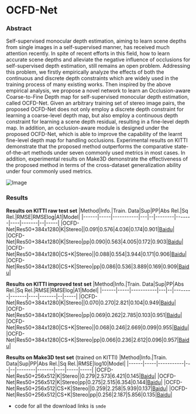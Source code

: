 # OCFD-Net
### Abstract
Self-supervised monocular depth estimation, aiming to learn scene depths from single images in a self-supervised manner, has received much attention recently. In spite of recent efforts in this field, how to learn accurate scene depths and alleviate the negative influence of occlusions for self-supervised depth estimation, still remains an open problem. Addressing this problem, we firstly empirically analyze the effects of both the continuous and discrete depth constraints which are widely used in the training process of many existing works. Then inspired by the above empirical analysis, we propose a novel network to learn an Occlusion-aware Coarse-to-Fine Depth map for self-supervised monocular depth estimation, called OCFD-Net. Given an arbitrary training set of stereo image pairs, the proposed OCFD-Net does not only employ a discrete depth constraint for learning a coarse-level depth map, but also employ a continuous depth constraint for learning a scene depth residual, resulting in a fine-level depth map. In addition, an occlusion-aware module is designed under the proposed OCFD-Net, which is able to improve the capability of the learnt fine-level depth map for handling occlusions. Experimental results on KITTI demonstrate that the proposed method outperforms the comparative state-of-the-art methods under seven commonly used metrics in most cases. In addition, experimental results on Make3D demonstrate the effectiveness of the proposed method in terms of the cross-dataset generalization ability under four commonly used metrics.

![Image](https://github.com/ZM-Zhou/SMDE-Pytorch/tree/main/options/OCFD-Net/OCFD-Arc.jpg)
### Results
**Results on KITTI raw test set**
|Method|Info.|Train. Data|Sup|PP|Abs Rel.|Sq Rel.|RMSE|RMSElog|A1|Model|
|------|-----|-----------|---|--|--------|-------|----|-------|--|-----|
|OCFD-Net|Res50+384x1280|K|Stereo||0.091|0.576|4.036|0.174|0.901|[Baidu](https://pan.baidu.com/s/1Dep8U4mFnk6czcVqq_qZkA)|
|OCFD-Net|Res50+384x1280|K|Stereo|pp|0.090|0.563|4.005|0.172|0.903|[Baidu](https://pan.baidu.com/s/1Dep8U4mFnk6czcVqq_qZkA)|
|OCFD-Net|Res50+384x1280|CS+K|Stereo||0.088|0.554|3.944|0.171|0.906|[Baidu](https://pan.baidu.com/s/1m76zppemVS1PnNnlgyYPCQ)|
|OCFD-Net|Res50+384x1280|CS+K|Stereo|pp|0.086|0.536|3.889|0.169|0.909|[Baidu](https://pan.baidu.com/s/1m76zppemVS1PnNnlgyYPCQ)|


**Results on KITTI improved test set**
|Method|Info.|Train. Data|Sup|PP|Abs Rel.|Sq Rel.|RMSE|RMSElog|A1|Model|
|------|-----|-----------|---|--|--------|-------|----|-------|--|-----|
|OCFD-Net|Res50+384x1280|K|Stereo||0.070|0.270|2.821|0.104|0.949|[Baidu]()|
|OCFD-Net|Res50+384x1280|K|Stereo|pp|0.069|0.262|2.785|0.103|0.951|[Baidu]()|
|OCFD-Net|Res50+384x1280|CS+K|Stereo||0.068|0.246|2.669|0.099|0.955|[Baidu](https://pan.baidu.com/s/1m76zppemVS1PnNnlgyYPCQ)|
|OCFD-Net|Res50+384x1280|CS+K|Stereo|pp|0.066|0.236|2.612|0.096|0.957|[Baidu](https://pan.baidu.com/s/1m76zppemVS1PnNnlgyYPCQ)|


**Results on Make3D test set** (trained on KITTI)
|Method|Info.|Train. Data|Sup|PP|Abs Rel.|Sq Rel.|RMSE|log10|Model|
|------|-----|-----------|---|--|--------|-------|----|-----|-----|
|OCFD-Net|Res50+256x512|K|Stereo||0.279|2.573|6.421|0.145|[Baidu]()|
|OCFD-Net|Res50+256x512|K|Stereo|pp|0.275|2.515|6.354|0.144|[Baidu]()|
|OCFD-Net|Res50+256x512|CS+K|Stereo||0.259|2.258|5.939|0.137|[Baidu](https://pan.baidu.com/s/1m76zppemVS1PnNnlgyYPCQ)|
|OCFD-Net|Res50+256x512|CS+K|Stereo|pp|0.256|2.187|5.856|0.135|[Baidu](https://pan.baidu.com/s/1m76zppemVS1PnNnlgyYPCQ)|


* code for all the download links is `smde`
